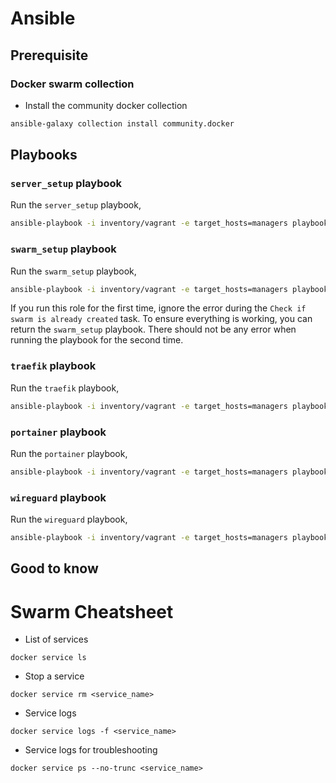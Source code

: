 # Ansible

## Prerequisite

### Docker swarm collection

- Install the community docker collection

```bash
ansible-galaxy collection install community.docker
```

## Playbooks

### `server_setup` playbook

Run the `server_setup` playbook,

```bash
ansible-playbook -i inventory/vagrant -e target_hosts=managers playbooks/server_setup.yml
```

### `swarm_setup` playbook

Run the `swarm_setup` playbook,

```bash
ansible-playbook -i inventory/vagrant -e target_hosts=managers playbooks/swarm_setup.yml
```

If you run this role for the first time, ignore the error during the `Check if swarm is already created` task. To ensure everything is working, you can return the `swarm_setup` playbook. There should not be any error when running the playbook for the second time.

### `traefik` playbook

Run the `traefik` playbook,

```bash
ansible-playbook -i inventory/vagrant -e target_hosts=managers playbooks/traefik.yml
```

### `portainer` playbook

Run the `portainer` playbook,

```bash
ansible-playbook -i inventory/vagrant -e target_hosts=managers playbooks/portainer.yml
```

### `wireguard` playbook

Run the `wireguard` playbook,

```bash
ansible-playbook -i inventory/vagrant -e target_hosts=managers playbooks/wireguard.yml
```

## Good to know

# Swarm Cheatsheet

- List of services

```shell
docker service ls
```

- Stop a service

```shell
docker service rm <service_name>
```

- Service logs

```shell
docker service logs -f <service_name>
```

- Service logs for troubleshooting

```shell
docker service ps --no-trunc <service_name>
```
